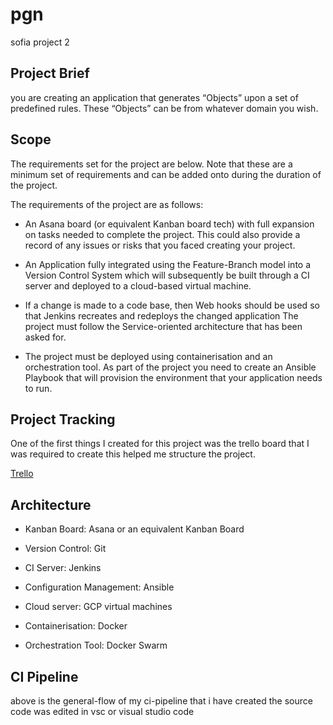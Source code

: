 # pgn
sofia project 2

## Project Brief

you are creating an application that generates “Objects” upon a set of predefined rules.
These “Objects” can be from whatever domain you wish.

## Scope

The requirements set for the project are below.
Note that these are a minimum set of requirements and can be added onto during the duration of the project.

The requirements of the project are as follows:

* An Asana board (or equivalent Kanban board tech) with full expansion on tasks needed to complete the project.
  This could also provide a record of any issues or risks that you faced creating your project.

* An Application fully integrated using the Feature-Branch model into a Version Control System which will subsequently be built through   a CI server and deployed to a cloud-based virtual machine.

* If a change is made to a code base, then Web hooks should be used so that Jenkins recreates and redeploys the changed application
  The project must follow the Service-oriented architecture that has been asked for.

* The project must be deployed using containerisation and an orchestration tool.
  As part of the project you need to create an Ansible Playbook that will provision the environment that your application needs to run.

## Project Tracking

One of the first things I created for this project was the trello board that I was required to create this helped me structure the project.

[Trello](https://trello.com/b/UzEPIn17/pgn)

## Architecture 

* Kanban Board: Asana or an equivalent Kanban Board

* Version Control: Git

* CI Server: Jenkins

* Configuration Management: Ansible

* Cloud server: GCP virtual machines

* Containerisation: Docker

* Orchestration Tool: Docker Swarm

## CI Pipeline

above is the general-flow of my ci-pipeline that i have created the source code was edited in vsc or visual studio code 
